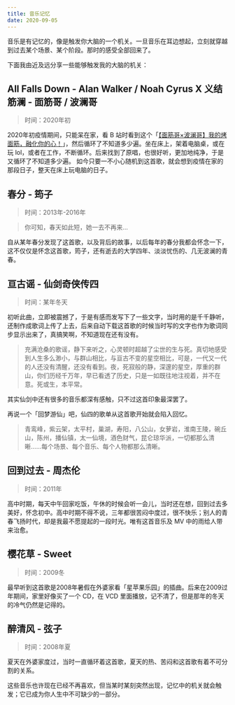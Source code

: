 ```yaml
---
title: 音乐记忆
date: 2020-09-05
---
```


音乐是有记忆的，像是触发你大脑的一个机关。一旦音乐在耳边想起，立刻就穿越到过去某个场景、某个阶段。那时的感受全部回来了。

 下面我由近及远分享一些能够触发我的大脑的机关：

## All Falls Down - Alan Walker / Noah Cyrus X 义结筋澜 - 面筋哥 / 波澜哥

> 时间：2020年初

2020年初疫情期间，只能呆在家，看 B 站时看到这个「[【面筋哥×波澜哥】我的烤面筋，融化你的心！](https://www.bilibili.com/video/BV1GW411g7mc)」，然后循环了不知道多少遍。坐在床上，架着电脑桌，或在玩 lol，或者在工作，不断循环。后来找到了原唱，也很好听，更加地纯净，于是又循环了不知道多少遍。
如今只要一不小心随机到这首歌，就会想到疫情在家的那段日子，整天在床上玩电脑的日子。

## 春分 - 筠子

> 时间：2013年-2016年

> 你可知，春天如此短，她一去不再来...

自从某年春分发现了这首歌，以及背后的故事，以后每年的春分我都会怀念一下，这不仅仅是怀念这首歌，筠子，还有逝去的大学四年、淡淡忧伤的、几无波澜的青春。

## 亘古谣 - 仙剑奇侠传四

> 时间：某年冬天

初听此曲，立即被震撼了，于是有感而发写下了一些文字，当时用的是千千静听，还制作成歌词上传了上去，后来自动下载这首歌的时候当时写的文字也作为歌词同步显示出来了，真搞笑啊，不知道现在还有没有。

> 充满沧桑的歌谣，静下来听之，心灵顿时超越了尘世的生与死。真切地感受到人生多么渺小，与群山相比，与亘古不变的星空相比，可是，一代又一代的人还没有清醒，还没有看到。夜，死寂般的静，深邃的星空，厚重的群山，你们历经千万年，早已看透了历史，只是一如既往地注视着，并不在意。死或生，本平常。

其实仙剑中还有很多的音乐都深有感触，只不过这首印象最深罢了。

再说一个「回梦游仙」吧，仙四的歌单从这首歌开始就会陷入回忆。

> 青鸾峰，紫云架，太平村，巢湖，寿阳，八公山，女萝岩，淮南王陵，碗丘山，陈州，播仙镇，太一仙境，酒色财气，昆仑琼华派，一切都那么清晰......每个场景、每个音乐、每个人物都那么清晰。

## 回到过去 - 周杰伦

> 时间：2011年

高中时期，每天中午回家吃饭，午休的时候会听一会儿，当时还在想，回到过去多美好，怀念初中。高中时期不得不说，三年都很苦闷中度过，很不快乐；别人的青春飞扬时代，却是我最不愿提起的一段时光。唯有这首音乐及 MV 中的雨给人带来治愈。

## 樱花草 - Sweet

> 时间：2009冬

最早听到这首歌是2008年暑假在外婆家看「星苹果乐园」的插曲。后来在2009过年期间，家里好像买了一个 CD，在 VCD 里面播放，记不清了，但是那年的冬天的冷气仍然是记得的。

## 醉清风 - 弦子

> 时间：2008年夏

夏天在外婆家度过，当时一直循环着这首歌，夏天的热、苦闷和这首歌有着不可分割的关系。

这些音乐也许现在已经不再喜欢，但当某时某刻突然出现，记忆中的机关就会触发；它已成为你人生中不可缺少的一部分。